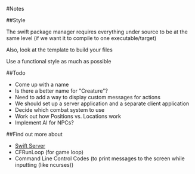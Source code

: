 #Notes

##Style

The swift package manager requires everything under source to be at the same level (if we want it to compile to one executable/target)

Also, look at the template to build your files

Use a functional style as much as possible

##Todo

- Come up with a name
- Is there a better name for "Creature"?
- Need to add a way to display custom messages for actions
- We should set up a server application and a separate client application
- Decide which combat system to use
- Work out how Positions vs. Locations work
- Implement AI for NPCs?

##Find out more about

- [Swift Server](https://www.perfect.org)
- CFRunLoop (for game loop)
- Command Line Control Codes (to print messages to the screen while inputting (like ncurses))